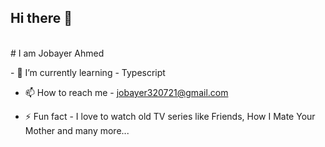 ## Hi there 👋

<br/>
# I am Jobayer Ahmed
<br/>
<p>
- 🌱 I’m currently learning - Typescript
</p>
<p>

- 📫 How to reach me - jobayer320721@gmail.com
</p>
<p>

- ⚡ Fun fact - I love to watch old TV series like Friends, How I Mate Your Mother and many more...
</p>
<!--
**ahmed-jobayer/ahmed-jobayer** is a ✨ _special_ ✨ repository because its `README.md` (this file) appears on your GitHub profile.

Here are some ideas to get you started:

- 🔭 I’m currently working on ...
- 🌱 I’m currently learning ...
- 👯 I’m looking to collaborate on ...
- 🤔 I’m looking for help with ...
- 💬 Ask me about ...
- 📫 How to reach me: ...
- 😄 Pronouns: ...
- ⚡ Fun fact: ...
  -->
